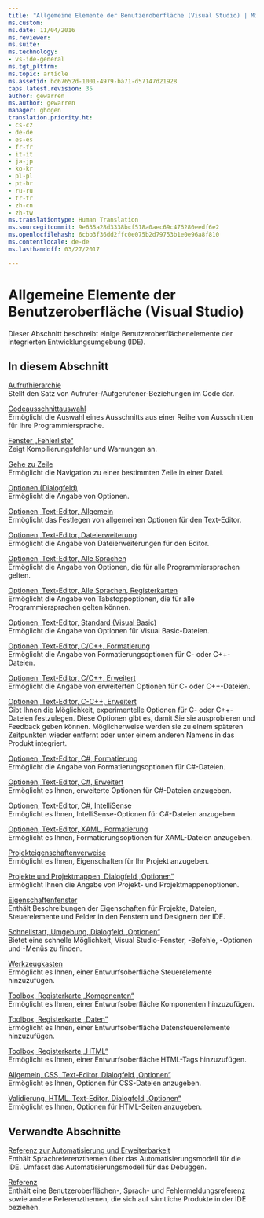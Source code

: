 ```yaml
---
title: "Allgemeine Elemente der Benutzeroberfläche (Visual Studio) | Microsoft-Dokumentation"
ms.custom: 
ms.date: 11/04/2016
ms.reviewer: 
ms.suite: 
ms.technology:
- vs-ide-general
ms.tgt_pltfrm: 
ms.topic: article
ms.assetid: bc67652d-1001-4979-ba71-d57147d21928
caps.latest.revision: 35
author: gewarren
ms.author: gewarren
manager: ghogen
translation.priority.ht:
- cs-cz
- de-de
- es-es
- fr-fr
- it-it
- ja-jp
- ko-kr
- pl-pl
- pt-br
- ru-ru
- tr-tr
- zh-cn
- zh-tw
ms.translationtype: Human Translation
ms.sourcegitcommit: 9e635a28d3338bcf518a0aec69c476280eedf6e2
ms.openlocfilehash: 6cbb3f36dd2ffc0e075b2d79753b1e0e96a8f810
ms.contentlocale: de-de
ms.lasthandoff: 03/27/2017

---
```

# <a name="general-user-interface-elements-visual-studio"></a>Allgemeine Elemente der Benutzeroberfläche (Visual Studio)
Dieser Abschnitt beschreibt einige Benutzeroberflächenelemente der integrierten Entwicklungsumgebung (IDE).  
  
## <a name="in-this-section"></a>In diesem Abschnitt  
 [Aufrufhierarchie](../../ide/reference/call-hierarchy.md)  
 Stellt den Satz von Aufrufer-/Aufgerufener-Beziehungen im Code dar.  
  
 [Codeausschnittauswahl](../../ide/reference/code-snippet-picker.md)  
 Ermöglicht die Auswahl eines Ausschnitts aus einer Reihe von Ausschnitten für Ihre Programmiersprache.  
  
 [Fenster „Fehlerliste“](../../ide/reference/error-list-window.md)  
 Zeigt Kompilierungsfehler und Warnungen an.  
  
 [Gehe zu Zeile](../../ide/reference/go-to-line.md)  
 Ermöglicht die Navigation zu einer bestimmten Zeile in einer Datei.  
  
 [Optionen (Dialogfeld)](../../ide/reference/options-dialog-box-visual-studio.md)  
 Ermöglicht die Angabe von Optionen.  
  
 [Optionen, Text-Editor, Allgemein](../../ide/reference/options-text-editor-general.md)  
 Ermöglicht das Festlegen von allgemeinen Optionen für den Text-Editor.  
  
 [Optionen, Text-Editor, Dateierweiterung](../../ide/reference/options-text-editor-file-extension.md)  
 Ermöglicht die Angabe von Dateierweiterungen für den Editor.  
  
 [Optionen, Text-Editor, Alle Sprachen](../../ide/reference/options-text-editor-all-languages.md)  
 Ermöglicht die Angabe von Optionen, die für alle Programmiersprachen gelten.  
  
 [Optionen, Text-Editor, Alle Sprachen, Registerkarten](../../ide/reference/options-text-editor-all-languages-tabs.md)  
 Ermöglicht die Angabe von Tabstoppoptionen, die für alle Programmiersprachen gelten können.  
  
 [Optionen, Text-Editor, Standard (Visual Basic)](../../ide/reference/options-text-editor-basic-visual-basic.md)  
 Ermöglicht die Angabe von Optionen für Visual Basic-Dateien.  
  
 [Optionen, Text-Editor, C/C++, Formatierung](../../ide/reference/options-text-editor-c-cpp-formatting.md)  
 Ermöglicht die Angabe von Formatierungsoptionen für C- oder C++-Dateien.  
  
 [Optionen, Text-Editor, C/C++, Erweitert](../../ide/reference/options-text-editor-c-cpp-advanced.md)  
 Ermöglicht die Angabe von erweiterten Optionen für C- oder C++-Dateien.  

[Optionen, Text-Editor, C-C++, Erweitert](../../ide/reference/options-text-editor-c-cpp-experimental.md)  
 Gibt Ihnen die Möglichkeit, experimentelle Optionen für C- oder C++-Dateien festzulegen. Diese Optionen gibt es, damit Sie sie ausprobieren und Feedback geben können. Möglicherweise werden sie zu einem späteren Zeitpunkten wieder entfernt oder unter einem anderen Namens in das Produkt integriert. 
  
 [Optionen, Text-Editor, C#, Formatierung](../../ide/reference/options-text-editor-csharp-formatting.md)  
 Ermöglicht die Angabe von Formatierungsoptionen für C#-Dateien.  
  
 [Optionen, Text-Editor, C#, Erweitert](../../ide/reference/options-text-editor-csharp-advanced.md)  
 Ermöglicht es Ihnen, erweiterte Optionen für C#-Dateien anzugeben.  
  
 [Optionen, Text-Editor, C#, IntelliSense](../../ide/reference/options-text-editor-csharp-intellisense.md)  
 Ermöglicht es Ihnen, IntelliSense-Optionen für C#-Dateien anzugeben.  
  
 [Optionen, Text-Editor, XAML, Formatierung](../../ide/reference/options-text-editor-xaml-formatting.md)  
 Ermöglicht es Ihnen, Formatierungsoptionen für XAML-Dateien anzugeben.  
  
 [Projekteigenschaftenverweise](../../ide/reference/project-properties-reference.md)  
 Ermöglicht es Ihnen, Eigenschaften für Ihr Projekt anzugeben.  
  
 [Projekte und Projektmappen, Dialogfeld „Optionen“](../../ide/reference/projects-and-solutions-options-dialog-box.md)  
 Ermöglicht Ihnen die Angabe von Projekt- und Projektmappenoptionen.  
  
 [Eigenschaftenfenster](../../ide/reference/properties-window.md)  
 Enthält Beschreibungen der Eigenschaften für Projekte, Dateien, Steuerelemente und Felder in den Fenstern und Designern der IDE.  
  
 [Schnellstart, Umgebung, Dialogfeld „Optionen“](../../ide/reference/quick-launch-environment-options-dialog-box.md)  
 Bietet eine schnelle Möglichkeit, Visual Studio-Fenster, -Befehle, -Optionen und -Menüs zu finden.  
  
 [Werkzeugkasten](../../ide/reference/toolbox.md)  
 Ermöglicht es Ihnen, einer Entwurfsoberfläche Steuerelemente hinzuzufügen.  
  
 [Toolbox, Registerkarte „Komponenten“](../../ide/reference/toolbox-components-tab.md)  
 Ermöglicht es Ihnen, einer Entwurfsoberfläche Komponenten hinzuzufügen.  
  
 [Toolbox, Registerkarte „Daten“](../../ide/reference/toolbox-data-tab.md)  
 Ermöglicht es Ihnen, einer Entwurfsoberfläche Datensteuerelemente hinzuzufügen.  
  
 [Toolbox, Registerkarte „HTML“](../../ide/reference/toolbox-html-tab.md)  
 Ermöglicht es Ihnen, einer Entwurfsoberfläche HTML-Tags hinzuzufügen.  
  
 [Allgemein, CSS, Text-Editor, Dialogfeld „Optionen“](http://msdn.microsoft.com/Library/b33a7617-e69d-4a11-938e-2e218a34a10c)  
 Ermöglicht es Ihnen, Optionen für CSS-Dateien anzugeben.  
  
 [Validierung, HTML, Text-Editor, Dialogfeld „Optionen“](http://msdn.microsoft.com/Library/9c24ecfe-263e-4bf1-88de-d01be3992863)  
 Ermöglicht es Ihnen, Optionen für HTML-Seiten anzugeben.  
  
## <a name="related-sections"></a>Verwandte Abschnitte  
 [Referenz zur Automatisierung und Erweiterbarkeit](http://msdn.microsoft.com/Library/93112562-db21-4188-9383-ed19ad79bddf)  
 Enthält Sprachreferenzthemen über das Automatisierungsmodell für die IDE. Umfasst das Automatisierungsmodell für das Debuggen.  
  
 [Referenz](../../ide/reference/visual-studio-reference.md)  
 Enthält eine Benutzeroberflächen-, Sprach- und Fehlermeldungsreferenz sowie andere Referenzthemen, die sich auf sämtliche Produkte in der IDE beziehen.
